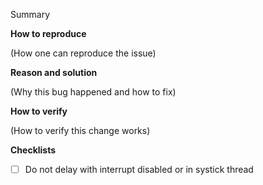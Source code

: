 Summary

**How to reproduce**

(How one can reproduce the issue)

**Reason and solution**

(Why this bug happened and how to fix)

**How to verify**

(How to verify this change works)

**Checklists**

- [ ] Do not delay with interrupt disabled or in systick thread
